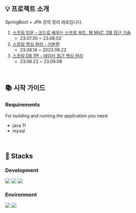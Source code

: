 ## 💡 프로젝트 소개

SpringBoot + JPA 강의 정리 레포입니다.

1. [스프링 입문 - 코드로 배우는 스프링 부트, 웹 MVC, DB 접근 기술](https://www.inflearn.com/course/스프링-입문-스프링부트)
    - 23.07.20 ~ 23.08.02
2. [스프링 핵심 원리 - 기본편](https://www.inflearn.com/course/스프링-핵심-원리-기본편)
    - 23.08.14 ~ 2023.08.22
3. [스프링 DB 1편 - 데이터 접근 핵심 원리](https://www.inflearn.com/course/스프링-db-1)
    - 23.08.22 ~ 23.09.08

<br />

## 📚 시작 가이드

### Requirements

For building and running the application you need:

- java 11
- mysql

<br>

## :frog: Stacks

### Development

<img src="https://img.shields.io/badge/INTELLIJ IDEA-000000?style=flat-square&logo=intellijidea&logoColor=white"> <img src="https://img.shields.io/badge/GIT-F05032?style=flat-square&logo=git&logoColor=white"> <img src="https://img.shields.io/badge/GITHUB-181717?style=flat-square&logo=github&logoColor=white">

### Environment

<img src="https://img.shields.io/badge/java-007396?style=for-the-badge&logo=java&logoColor=white">  <img src="https://img.shields.io/badge/mysql-4479A1?style=for-the-badge&logo=mysql&logoColor=white"> 
